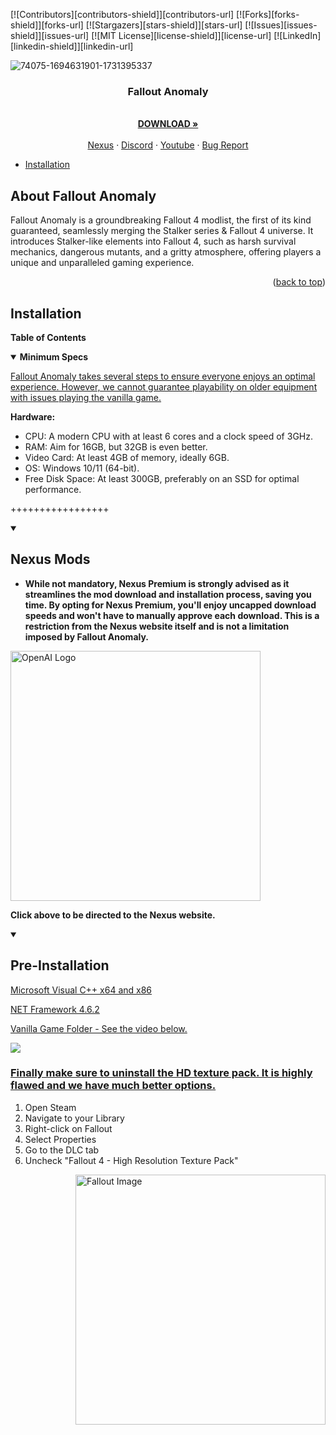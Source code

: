 <!-- Improved compatibility of back to top link: See: https://github.com/othneildrew/Best-README-Template/pull/73 -->
<a name="readme-top"></a>
<!--
*** Thanks for checking out the Best-README-Template. If you have a suggestion
*** that would make this better, please fork the repo and create a pull request
*** or simply open an issue with the tag "enhancement".
*** Don't forget to give the project a star!
*** Thanks again! Now go create something AMAZING! :D
-->



<!-- PROJECT SHIELDS -->
<!--
*** I'm using markdown "reference style" links for readability.
*** Reference links are enclosed in brackets [ ] instead of parentheses ( ).
*** See the bottom of this document for the declaration of the reference variables
*** for contributors-url, forks-url, etc. This is an optional, concise syntax you may use.
*** https://www.markdownguide.org/basic-syntax/#reference-style-links
-->
[![Contributors][contributors-shield]][contributors-url]
[![Forks][forks-shield]][forks-url]
[![Stargazers][stars-shield]][stars-url]
[![Issues][issues-shield]][issues-url]
[![MIT License][license-shield]][license-url]
[![LinkedIn][linkedin-shield]][linkedin-url]




![74075-1694631901-1731395337](https://github.com/NomadsReach/Test32/assets/144523850/c415a315-09ae-4fd7-985e-59e007b32493)



  <h3 align="center">Fallout Anomaly</h3>

  <p align="center">
    <br />
    <a href="https://github.com/NomadsReach/Test32"><strong>DOWNLOAD »</strong></a>
    <br />
    <br />
    <a href="https://github.com/othneildrew/Best-README-Template">Nexus</a>
    ·
    <a href="https://github.com/othneildrew/Best-README-Template/issues">Discord</a>
    ·
    <a href="https://github.com/othneildrew/Best-README-Template/issues">Youtube</a>
    ·
    <a href="https://github.com/othneildrew/Best-README-Template/issues">Bug Report</a>
  </p>
</div>



- [Installation](#installation)

<!-- ABOUT THE PROJECT -->
## About Fallout Anomaly


Fallout Anomaly is a groundbreaking Fallout 4 modlist, the first of its kind guaranteed, seamlessly merging the Stalker series & Fallout 4 universe. It introduces Stalker-like elements into Fallout 4, such as harsh survival mechanics, dangerous mutants, and a gritty atmosphere, offering players a unique and unparalleled gaming experience.


<p align="right">(<a href="#readme-top">back to top</a>)</p>


<!-- Installation -->
## Installation

<!-- TABLE OF CONTENTS -->
**Table of Contents**
  
<!-- Contents of the Minimum Specs section -->
<details open>
<summary><b>Minimum Specs</b></summary>

<ins>Fallout Anomaly takes several steps to ensure everyone enjoys an optimal experience. However, we cannot guarantee playability on older equipment with issues playing the vanilla game.</ins>

**Hardware:**
- CPU: A modern CPU with at least 6 cores and a clock speed of 3GHz.
- RAM: Aim for 16GB, but 32GB is even better.
- Video Card: At least 4GB of memory, ideally 6GB.
- OS: Windows 10/11 (64-bit).
- Free Disk Space: At least 300GB, preferably on an SSD for optimal performance.

+++++++++++++++++

<details open>
<summary><h2>Nexus Mods</h2></summary>

* **While not mandatory, Nexus Premium is strongly advised as it streamlines the mod download and installation process, saving you time. By opting for Nexus Premium, you'll enjoy uncapped download speeds and won't have to manually approve each download. This is a restriction from the Nexus website itself and is not a limitation imposed by Fallout Anomaly.**

<a href="https://next.nexusmods.com/premium"><img src="https://i.imgur.com/YoGR9F6.png" alt="OpenAI Logo" width="400"></a> 

**Click above to be directed to the Nexus website.**
</details>

<details open>
<summary><h2>Pre-Installation</h2></summary>

 <a href="https://learn.microsoft.com/en-US/cpp/windows/latest-supported-vc-redist?view=msvc-170">Microsoft Visual C++ <ins>x64 and x86</ins></a>
 
<a href="https://dotnet.microsoft.com/en-us/download/dotnet-framework/thank-you/net462-web-installer">NET Framework 4.6.2</a> 

<a href="https://www.youtube.com/watch?v=zwTJ3jImCiQ&t=1s">Vanilla Game Folder - See the video below.</a> 

[![](https://img.youtube.com/vi/zwTJ3jImCiQ/0.jpg)](https://www.youtube.com/watch?v=zwTJ3jImCiQ)


<h3><ins><b>Finally make sure to uninstall the HD texture pack. It is highly flawed and we have much better options.</b></ins></h3>

1. Open Steam
2. Navigate to your Library
3. Right-click on Fallout  
4. Select Properties
5. Go to the DLC tab
6. Uncheck "Fallout 4 - High Resolution Texture Pack"

<img src="https://github.com/NomadsReach/Test32/assets/144523850/253e48f8-e921-4ead-a813-bc295ca68145" alt="Fallout Image" style="float: right; margin-left: 15px;" width="400">

</details>
</ol>









